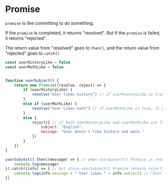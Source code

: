 # Promise

```promise``` is like committing to do something. 

If the ```promise``` is completed, it returns "resolved". But if the ```promise``` is failed, it returns "rejected".

The return value from "resolved" goes to ```then()```, and the return value from "rejected" goes to ```catch()```

```JavaScript
const userHistoryLike = false
const userMathLike = false


function userSubject() {
    return new Promise((resolve, reject) => { 
        if (userHistoryLike) {
            resolve("User likes history") // if userHistoryLike is true, it goes to .then() below
        }
        else if (userMathLike) {
            resolve("User Likes math") // if userMathLike is true, it goes to .then() below
        }
        else {
            reject({ // if both userHistoryLike and userMathLike are false, then this goes to .catch() below
                subject: "English",
                message: "User doesn't like history and math."
            })
        }
    })
}

userSubject().then((message) => { // when userSubject() Promise is resolve...
    console.log(message)
}).catch((info) => { // but since userSubject() Promise returns reject, it will print as below...
    console.log(info.message + " User likes " + info.subject) // "User doesn't like history and math. User likes English"
})
```
